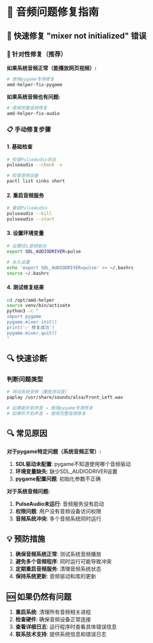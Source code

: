 # 🔧 音频问题修复指南

## 🎯 快速修复 "mixer not initialized" 错误

### 🚀 针对性修复（推荐）

**如果系统音频正常（能播放网页视频）:**
```bash
# 使用pygame专用修复
amd-helper-fix-pygame
```

**如果系统音频也有问题:**
```bash
# 使用完整音频修复
amd-helper-fix-audio
```

### 📋 手动修复步骤

#### 1. 基础检查
```bash
# 检查PulseAudio状态
pulseaudio --check -v

# 检查音频设备
pactl list sinks short
```

#### 2. 重启音频服务
```bash
# 重启PulseAudio
pulseaudio --kill
pulseaudio --start
```

#### 3. 设置环境变量
```bash
# 设置SDL音频驱动
export SDL_AUDIODRIVER=pulse

# 永久设置
echo 'export SDL_AUDIODRIVER=pulse' >> ~/.bashrc
source ~/.bashrc
```

#### 4. 测试修复结果
```bash
cd /opt/amd-helper
source venv/bin/activate
python3 -c "
import pygame
pygame.mixer.init()
print('✅ 修复成功')
pygame.mixer.quit()
"
```

## 🔍 快速诊断

### 判断问题类型
```bash
# 测试系统音频（播放测试音）
paplay /usr/share/sounds/alsa/Front_Left.wav

# 如果能听到声音 → 使用pygame专用修复
# 如果听不到声音 → 使用完整音频修复
```

## 🔍 常见原因

**对于pygame特定问题（系统音频正常）:**
1. **SDL驱动未配置**: pygame不知道使用哪个音频驱动
2. **环境变量缺失**: 缺少SDL_AUDIODRIVER设置
3. **pygame配置问题**: 初始化参数不正确

**对于系统音频问题:**
1. **PulseAudio未运行**: 音频服务没有启动
2. **权限问题**: 用户没有音频设备访问权限
3. **音频系统冲突**: 多个音频系统同时运行

## 💡 预防措施

1. **确保音频系统正常**: 测试系统音频播放
2. **避免多个音频程序**: 同时运行可能导致冲突
3. **定期重启音频服务**: 清理音频系统状态
4. **保持系统更新**: 音频驱动和库的更新

## 🆘 如果仍然有问题

1. **重启系统**: 清理所有音频相关进程
2. **检查硬件**: 确保音频设备正常连接
3. **查看详细日志**: 运行程序时查看具体错误信息
4. **联系技术支持**: 提供系统信息和错误日志